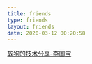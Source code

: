 ```yaml
---
title: friends
type: friends
layout: friends
date: 2020-03-12 00:20:58
---
```


[软狗的技术分享-李国宝](http://codelover.link/)